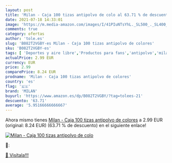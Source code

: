 ```yaml
---
layout: post
title: 'Milan - Caja 100 tizas antipolvo de colo al 63.71 % de descuento'
date: 2021-07-18 14:33:01
image: 'https://m.media-amazon.com/images/I/41PIuNTsYhL._SL500_._SL400_.jpg'
comments: true
category: ofertas
author: 'tole.es'
slug: 'B082T2VGBY-es Milan - Caja 100 tizas antipolvo de colores'
sku: 'B082T2VGBY-es'
tags: [ 'Deportes y aire libre','Productos para fans','antipolvo','milan','tizas', ]
actualPrice: 2.99 EUR
currency: EUR
price: 2.99
comparePrice: 8.24 EUR
prodname: 'Milan - Caja 100 tizas antipolvo de colores'
country: 'es'
flag: '🇪🇸'
brand: 'MILAN'
buyurl: 'https://www.amazon.es/dp/B082T2VGBY/?tag=tolees-21'
descuento: '63.71'
average: '5.95166666666667'
---
```


Ahora mismo tienes [Milan - Caja 100 tizas antipolvo de colores](https://www.amazon.es/dp/B082T2VGBY/?tag=tolees-21) a 2.99 EUR (original: 8.24 EUR) (63.71 %  de descuento) en el siguiente enlace!

[![Milan - Caja 100 tizas antipolvo de colo](https://m.media-amazon.com/images/I/41PIuNTsYhL._SL500_._SL400_.jpg)](https://www.amazon.es/dp/B082T2VGBY/?tag=tolees-21)

🔎:


[🛒 Visítala!!!](https://www.amazon.es/dp/B082T2VGBY/?tag=tolees-21)
